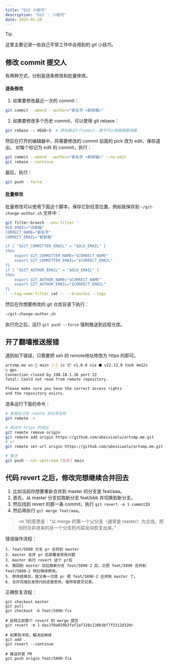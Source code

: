 ```yaml
---
title: "Git 小技巧"
description: "Git ｜ 小技巧"
date: 2025-01-20
---
```


> [!TIP]
> 这里主要记录一些自己平常工作中会用到的 git 小技巧。

## 修改 commit 提交人

有两种方式，分别是逐条修改和批量修改。

#### 逐条修改

1. 如果要修改最近一次的 commit：
```bash
git commit --amend --author="新名字 <新邮箱>"
```

2. 如果要修改多个历史 commit，可以使用 git rebase：

```bash
git rebase -i HEAD~3  # 修改最近3个commit，数字可以根据需要调整
```

然后在打开的编辑器中，将需要修改的 commit 前面的 pick 改为 edit，保存退出。
对每个标记为 edit 的 commit，执行：
```bash
git commit --amend --author="新名字 <新邮箱>" --no-edit
git rebase --continue
```

最后，执行：
```bash
git push --force
```

#### 批量修改

批量修改可以使用下面这个脚本，保存它到任意位置，例如我保存到 `~/git-change-author.sh` 文件中：

```bash
git filter-branch --env-filter '
OLD_EMAIL="旧邮箱"
CORRECT_NAME="新名字"
CORRECT_EMAIL="新邮箱"

if [ "$GIT_COMMITTER_EMAIL" = "$OLD_EMAIL" ]
then
    export GIT_COMMITTER_NAME="$CORRECT_NAME"
    export GIT_COMMITTER_EMAIL="$CORRECT_EMAIL"
fi
if [ "$GIT_AUTHOR_EMAIL" = "$OLD_EMAIL" ]
then
    export GIT_AUTHOR_NAME="$CORRECT_NAME"
    export GIT_AUTHOR_EMAIL="$CORRECT_EMAIL"
fi
' --tag-name-filter cat -- --branches --tags
```

然后在你想要修改的 git 仓库目录下执行：
```bash
~/git-change-author.sh
```

执行完之后，运行 `git push --force` 强制推送到远程仓库。

## 开了翻墙推送报错

遇到如下错误，只需要把 ssh 的 remote地址修改为 https 的即可。
```bash
artsmp.me on  main [⇡] is 📦 v1.0.0 via ⬢ v22.13.0 took 4m12s
○ gps
Connection closed by 198.18.1.36 port 22
fatal: Could not read from remote repository.

Please make sure you have the correct access rights
and the repository exists.
```

逐条运行下面的命令：
```bash
# 查看自己的 remote 地址和名称
git remote -v

# 修改为 https 的地址
git remote remove origin
git remote add origin https://github.com/abeixiaolu/artsmp.me.git
# or
git remote set-url origin https://github.com/abeixiaolu/artsmp.me.git

# 推送
git push --set-upstream [名称] main
```

## 代码 revert 之后，修改完想继续合并回去

1. 比如当前你想要重新合并到 master 的分支是 feat/aaa。
2. 首先，从 master 分支拉取新分支 feat/bbb 并切换到新分支。
3. 然后找到 revert 的那一条 commit，执行 `git revert -m 1 commitID`
3. 然后再执行 `git merge feat/aaa`。

> -m 1的意思是：“以 merge 的第一个父分支（通常是 master）为主线，把当时合并进来的另一个分支的内容反向恢复出来。”

错误操作流程：
```
1. feat/5890 分支 pr 合并到 master
2. master 合并 pr 后部署发现有问题
3. master 执行 revert 这个 pr后
4. 我回到 master 后拉取新分支 feat/5890-2 后，又把 feat/5890 合并到 feat/5890-2 然后继续修改。
5. 修改结束后，我又再一次提 pr 把 feat/5890-2 合并到 master 了。
6. 合并完成后发现代码还是丢失，虽然有提交记录。
```
正确恢复流程：
```
git checkout master
git pull
git checkout -b feat/5890-fix

# 反转之前那个 revert 的 merge 提交
git revert -m 1 dac2f0a029b2faf2af328c130b3bf7f5312d320c

# 如果有冲突，解决后继续
git add .
git revert --continue

# 推送并提 PR
git push origin feat/5890-fix
```